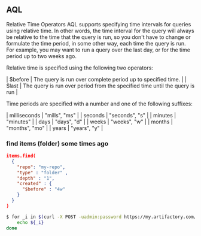 
## AQL

Relative Time Operators
AQL supports specifying time intervals for queries using relative time. In other words, the time interval for the query will always be relative to the time that the query is run, so you don't have to change or formulate the time period, in some other way, each time the query is run. For example, you may want to run a query over the last day, or for the time period up to two weeks ago.

Relative time is specified using the following two operators:

| $before | The query is run over complete period up to specified time.                 |
| $last   | The query is run over period from the specified time until the query is run |

Time periods are specified with a number and one of the following suffixes:

| milliseconds | "mills", "ms"  |
| seconds      | "seconds", "s" |
| minutes      | "minutes"      |
| days         | "days", "d"    |
| weeks        | "weeks", "w"   |
| months       | "months", "mo" |
| years        | "years", "y"   |

### find items (folder) some times ago

```json
items.find(
  {
    "repo": "my-repo",
    "type" : "folder" ,
    "depth" : "1",
    "created" : {
      "$before" : "4w"
    }
  }
)
```

```bash
$ for _i in $(curl -X POST -uadmin:password https://my.artifactory.com/artifactory/api/search/aql -T find.aql | jq .results[].name); do
    echo ${_i}
done
```
